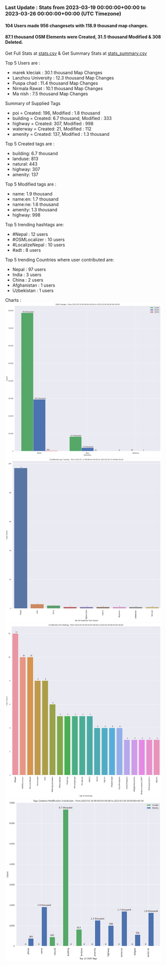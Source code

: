 ### Last Update : Stats from 2023-03-19 00:00:00+00:00 to 2023-03-26 00:00:00+00:00 (UTC Timezone)

#### 104 Users made 956 changesets with 118.9 thousand map changes.
#### 87.1 thousand OSM Elements were Created, 31.5 thousand Modified & 308 Deleted.
Get Full Stats at [stats.csv](/stats/Nepal/Weekly/stats.csv)
 & Get Summary Stats at [stats_summary.csv](/stats/Nepal/Weekly/stats_summary.csv)

Top 5 Users are : 
- marek kleciak : 30.1 thousand Map Changes
- Lanzhou University : 12.3 thousand Map Changes
- Puspa chad : 11.4 thousand Map Changes
- Nirmala Rawat : 10.1 thousand Map Changes
- Ma nish : 7.5 thousand Map Changes

Summary of Supplied Tags
- poi = Created: 196, Modified : 1.8 thousand
- building = Created: 6.7 thousand, Modified : 333
- highway = Created: 307, Modified : 998
- waterway = Created: 21, Modified : 112
- amenity = Created: 137, Modified : 1.3 thousand


Top 5 Created tags are :
- building: 6.7 thousand
- landuse: 813
- natural: 443
- highway: 307
- amenity: 137


Top 5 Modified tags are :
- name: 1.9 thousand
- name:en: 1.7 thousand
- name:ne: 1.6 thousand
- amenity: 1.3 thousand
- highway: 998


Top 5 trending hashtags are:
- #Nepal : 12 users
- #OSMLocalizer : 10 users
- #LocalizeNepal : 10 users
- #adt : 8 users


Top 5 trending Countries where user contributed are:
- Nepal : 97 users
- India : 3 users
- China : 2 users
- Afghanistan : 1 users
- Uzbekistan : 1 users


 Charts : 
![Alt text](./stats_osm_changes.png) 
![Alt text](./stats_users_per_country.png) 
![Alt text](./stats_users_per_hashtag.png) 
![Alt text](./stats_tags.png) 
